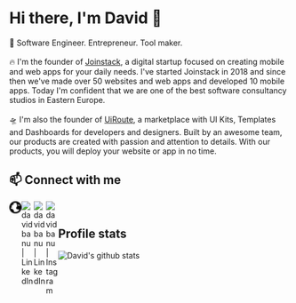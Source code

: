 # Hi there, I'm David 👋 


🚀 Software Engineer. Entrepreneur. Tool maker. 
</br>
</br>
🔥 I'm the founder of [Joinstack], a digital startup focused on creating mobile and web apps for your daily needs. I've started Joinstack in 2018
   and since then we've made over 50 websites and web apps and developed 10 mobile apps. 
   Today I'm confident that we are one of the best software consultancy studios in Eastern Europe. 
</br>
</br>
🛸 I'm also the founder of [UiRoute], a marketplace with UI Kits, Templates and Dashboards for developers and designers. Built by an awesome team, our products are created with passion and attention to details. With our products, you will deploy your website or app in no time.

## 📫 Connect with me

[<img align="left" alt="davidbanu.com" width="22px" src="https://raw.githubusercontent.com/iconic/open-iconic/master/svg/globe.svg" />][website]
[<img align="left" alt="davidbanu | LinkedIn" width="22px" src="https://cdn.jsdelivr.net/npm/simple-icons@v3/icons/medium.svg" />][medium]
[<img align="left" alt="davidbanu | LinkedIn" width="22px" src="https://cdn.jsdelivr.net/npm/simple-icons@v3/icons/linkedin.svg" />][linkedin]
[<img align="left" alt="davidbanu | Instagram" width="22px" src="https://cdn.jsdelivr.net/npm/simple-icons@v3/icons/instagram.svg" />][instagram]

<br/>

## Profile stats

![David's github stats](https://github-readme-stats.vercel.app/api?username=davidbanu&count_private=true&theme=omni)

[Joinstack]: https://joinstack.tech
[UiRoute]: https://uiroute.com
[website]: https://davidbanu.com
[medium]: https://medium.com/@davidbanu
[instagram]: https://instagram.com/davidbanu_
[linkedin]: https://linkedin.com/in/davidbanu
